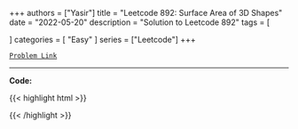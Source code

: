 
+++
authors = ["Yasir"]
title = "Leetcode 892: Surface Area of 3D Shapes"
date = "2022-05-20"
description = "Solution to Leetcode 892"
tags = [
    
]
categories = [
    "Easy"
]
series = ["Leetcode"]
+++



[`Problem Link`](https://leetcode.com/problems/surface-area-of-3d-shapes/description/)

---

**Code:**

{{< highlight html >}}

{{< /highlight >}}

